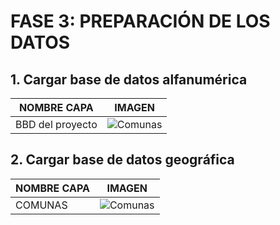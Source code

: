 
# FASE 3: PREPARACIÓN DE LOS DATOS
## 1. Cargar base de datos alfanumérica
|NOMBRE CAPA|IMAGEN|
|-----|-----|
|BBD del proyecto|![Comunas](https://user-images.githubusercontent.com/45660997/68533106-87afad80-02f2-11ea-9312-fc8ee70f2fbe.PNG)|

## 2. Cargar base de datos geográfica
|NOMBRE CAPA|IMAGEN|
|-----|-----|
|COMUNAS|![Comunas](https://user-images.githubusercontent.com/45660997/68533106-87afad80-02f2-11ea-9312-fc8ee70f2fbe.PNG)|
